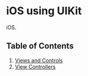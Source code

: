 # iOS using UIKit

iOS.

## Table of Contents 

1. [Views and Controls](https://github.com/alexpaul/iOS-UIKit/blob/main/Views-and-Controls.md)
1. [View Controllers](https://github.com/alexpaul/iOS-UIKit/blob/main/ViewControllers.md)

